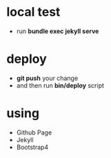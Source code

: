# local test
- run **bundle exec jekyll serve**

# deploy
- **git push** your change
- and then run **bin/deploy** script


# using 
- Github Page
- Jekyll 
- Bootstrap4

